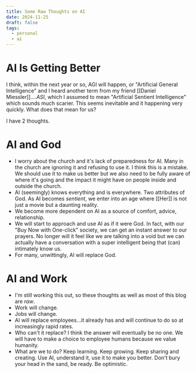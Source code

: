 ```yaml
---
title: Some Raw Thoughts on AI
date: 2024-11-25
draft: false
tags:
  - personal
  - ai
---
```

# AI Is Getting Better

I think, within the next year or so, AGI will happen, or "Artificial General Intelligence" and I heard another term from my friend [[Daniel Miessler]]....*ASI*, which I assumed to mean "Artificial Sentient Intelligence" which sounds much scarier. This seems inevitable and it happening very quickly. What does that mean for us?


I have 2 thoughts.


# AI and God

- I worry about the church and it's lack of preparedness for AI. Many in the church are ignoring it and refusing to use it. I think this is a mistake. We should use it to make us better but we also need to be fully aware of where it's going and the impact it might have on people inside and outside the church. 
- AI (seemingly) knows everything and is everywhere. Two attributes of God. As AI becomes *sentient*, we enter into an age where [[Her]] is not just a movie but a daunting reality. 
- We become more dependent on AI as a source of comfort, advice, relationship. 
- We will start to approach and use AI as if it were God. In fact, with our "Buy Now with One-click" society, we can get an instant answer to our prayers. No longer will it feel like we are talking into a void but we can actually have a conversation with a super intelligent being that (can) intimately know us. 
- For many, unwittingly, AI will replace God. 

# AI and Work

- I'm still working this out, so these thoughts as well as most of this blog are *raw*.
- Work will change.
- Jobs will change.
- AI will replace employees...it already has and will continue to do so at increasingly rapid rates.
- Who can't it replace? I think the answer will eventually be no one. We will have to make a choice to employee humans because we value humanity. 
- What are we to do? Keep learning. Keep growing. Keep sharing and creating. Use AI, understand it, use it to make you better. Don't bury your head in the sand, be ready. Be optimistic. 